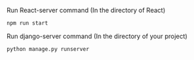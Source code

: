 Run React-server command (In the directory of React)
```
npm run start
```
Run django-server command (In the directory of your project)
```
python manage.py runserver
```
